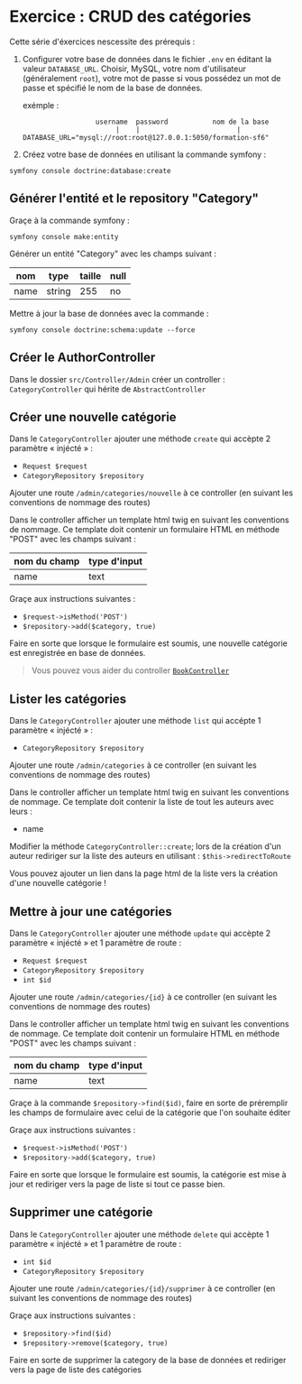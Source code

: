 # Exercice : CRUD des catégories

Cette série d'éxercices nescessite des prérequis :

1. Configurer votre base de données dans le fichier `.env` en
   éditant la valeur `DATABASE_URL`. Choisir, MySQL, votre
   nom d'utilisateur (généralement `root`), votre mot de passe
   si vous possédez un mot de passe et spécifié le nom
   de la base de données.

    exémple :

    ```
                      username  password           nom de la base
                           |    |                        |
    DATABASE_URL="mysql://root:root@127.0.0.1:5050/formation-sf6"
    ```

2. Créez votre base de données en utilisant la commande symfony :

```
symfony console doctrine:database:create
```

## Générer l'entité et le repository "Category"

Graçe à la commande symfony :

```
symfony console make:entity
```

Générer un entité "Category" avec les champs suivant :

| nom  | type   | taille | null |
| ---- | ------ | ------ | ---- |
| name | string | 255    | no   |

Mettre à jour la base de données avec la commande :

```
symfony console doctrine:schema:update --force
```

## Créer le AuthorController

Dans le dossier `src/Controller/Admin` créer un controller : `CategoryController` qui hérite
de `AbstractController`

## Créer une nouvelle catégorie

Dans le `CategoryController` ajouter une méthode `create` qui accèpte
2 paramètre « injécté » :

-   `Request $request`
-   `CategoryRepository $repository`

Ajouter une route `/admin/categories/nouvelle` à ce controller (en suivant
les conventions de nommage des routes)

Dans le controller afficher un template html twig en suivant
les conventions de nommage. Ce template doit contenir
un formulaire HTML en méthode "POST" avec les champs suivant :

| nom du champ | type d'input |
| ------------ | ------------ |
| name         | text         |

Graçe aux instructions suivantes :

-   `$request->isMethod('POST')`
-   `$repository->add($category, true)`

Faire en sorte que lorsque le formulaire est soumis, une nouvelle catégorie
est enregistrée en base de données.

> Vous pouvez vous aider du controller [`BookController`](../src/Controller/ExoBook/BookController.php)

## Lister les catégories

Dans le `CategoryController` ajouter une méthode `list` qui accépte
1 paramètre « injécté » :

-   `CategoryRepository $repository`

Ajouter une route `/admin/categories` à ce controller (en suivant
les conventions de nommage des routes)

Dans le controller afficher un template html twig en suivant
les conventions de nommage. Ce template doit contenir la liste
de tout les auteurs avec leurs :

-   name

Modifier la méthode `CategoryController::create`; lors de la création
d'un auteur rediriger sur la liste des auteurs en utilisant : `$this->redirectToRoute`

Vous pouvez ajouter un lien dans la page html de la liste
vers la création d'une nouvelle catégorie !

## Mettre à jour une catégories

Dans le `CategoryController` ajouter une méthode `update` qui accèpte
2 paramètre « injécté » et 1 paramètre de route :

-   `Request $request`
-   `CategoryRepository $repository`
-   `int $id`

Ajouter une route `/admin/categories/{id}` à ce controller (en suivant
les conventions de nommage des routes)

Dans le controller afficher un template html twig en suivant
les conventions de nommage. Ce template doit contenir
un formulaire HTML en méthode "POST" avec les champs suivant :

| nom du champ | type d'input |
| ------------ | ------------ |
| name         | text         |

Graçe à la commande `$repository->find($id)`, faire en sorte de préremplir
les champs de formulaire avec celui de la catégorie que l'on souhaite éditer

Graçe aux instructions suivantes :

-   `$request->isMethod('POST')`
-   `$repository->add($category, true)`

Faire en sorte que lorsque le formulaire est soumis, la catégorie
est mise à jour et rediriger vers la page de liste si tout ce
passe bien.

## Supprimer une catégorie

Dans le `CategoryController` ajouter une méthode `delete` qui accèpte
1 paramètre « injécté » et 1 paramètre de route :

-   `int $id`
-   `CategoryRepository $repository`

Ajouter une route `/admin/categories/{id}/supprimer` à ce controller (en suivant
les conventions de nommage des routes)

Graçe aux instructions suivantes :

-   `$repository->find($id)`
-   `$repository->remove($category, true)`

Faire en sorte de supprimer la category de la base de données et rediriger
vers la page de liste des catégories

